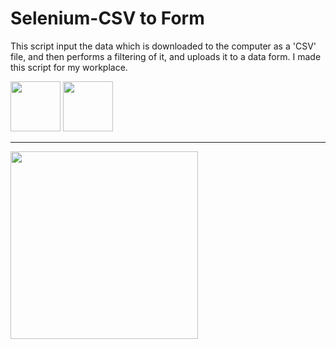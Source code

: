 # Selenium-CSV to Form
This script input the data which is downloaded to the computer as a 'CSV' file, and then performs a filtering of it, and uploads it to a data form.
I made this script for my workplace.


<p float="left">
<img src="https://edent.github.io/SuperTinyIcons/images/svg/python.svg" width="80" >
<img src="https://user-images.githubusercontent.com/111297694/206740319-155f8a6c-cfb1-446e-b63a-53aa81fd3617.png" width="80" >
</p>

----------

<img src="https://raw.githubusercontent.com/idovad/Selenium-CSVtoForm/main/Preview.jpg" width="300" >
